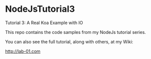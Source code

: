 # NodeJsTutorial3
Tutorial 3: A Real Koa Example with IO

This repo contains the code samples from my NodeJs tutorial series.

You can also see the full tutorial, along with others, at my Wiki:

http://lab-01.com
